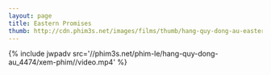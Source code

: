 ```yaml
---
layout: page
title: Eastern Promises
thumb: http://cdn.phim3s.net/images/films/thumb/hang-quy-dong-au-eastern-promises-2007.jpg
---
```

{% include jwpadv src='//phim3s.net/phim-le/hang-quy-dong-au_4474/xem-phim//video.mp4' %}